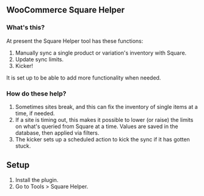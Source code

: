 ## WooCommerce Square Helper

### What's this?

At present the Square Helper tool has these functions:

1. Manually sync a single product or variation's inventory with Square. 
1. Update sync limits.
1. Kicker!

It is set up to be able to add more functionality when needed. 

### How do these help?

1. Sometimes sites break, and this can fix the inventory of single items at a time, if needed. 
1. If a site is timing out, this makes it possible to lower (or raise) the limits on what's queried from Square at a time. Values are saved in the database, then applied via filters. 
1. The kicker sets up a scheduled action to kick the sync if it has gotten stuck.

## Setup

1. Install the plugin.
1. Go to Tools > Square Helper.
